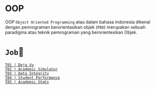 # OOP
OOP `Object Oriented Programming` atau dalam bahasa indonesia dikenal dengan pemrograman berorientasikan objek (`PBO`) merupakan sebuah paradigma atau teknik pemrograman yang berorientesikan Objek.

# `Job`📂
[`T01 | Deja Vu`](https://github.com/pemrograman-berorientasi-objek/2324-ge-t01-deja-vu-herisitompul)
<br />
[`T02 | Academic Simulator`](https://github.com/pemrograman-berorientasi-objek/2324-ge-t02-academic-simulator-herisitompul)
<br />
[`T03 | Data Integrity`](https://github.com/pemrograman-berorientasi-objek/2324-ge-t03-data-integrity-optional-herisitompul)
<br />
[`T04 | Student Performance`](https://github.com/pemrograman-berorientasi-objek/2324-ge-t04-student-performance-herisitompul)
<br />
[`T05 | Academic Stats`](https://github.com/pemrograman-berorientasi-objek/2324-ge-t05-advanced-academic-stats-part-3-herisitompul)
<br />
